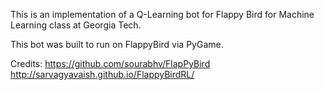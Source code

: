 This is an implementation of a Q-Learning bot for Flappy Bird for Machine Learning class at Georgia Tech.

This bot was built to run on FlappyBird via PyGame.

Credits:
https://github.com/sourabhv/FlapPyBird
http://sarvagyavaish.github.io/FlappyBirdRL/